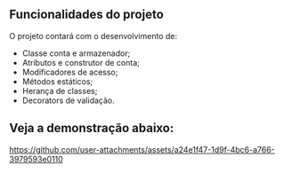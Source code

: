 ## Funcionalidades do projeto

O projeto contará com o desenvolvimento de:

- Classe conta e armazenador;
- Atributos e construtor de conta;
- Modificadores de acesso;
- Métodos estáticos;
- Herança de classes;
- Decorators de validação.

## Veja a demonstração abaixo:

https://github.com/user-attachments/assets/a24e1f47-1d9f-4bc6-a766-3979593e0110

